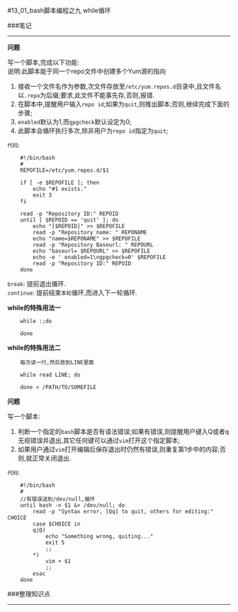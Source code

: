 #13_01_bash脚本编程之九 while循环

###笔记

---

**问题**

写一个脚本,完成以下功能:  
说明:此脚本能于同一个repo文件中创建多个Yum源的指向

1. 接收一个文件名作为参数,次文件存放至`/etc/yum.repos.d`目录中,且文件名以`.repo`为后缀;要求,此文件不能事先存,否则,报错.
2. 在脚本中,提醒用户输入`repo id`;如果为`quit`,则推出脚本;否则,继续完成下面的步骤;
3. `enabled`默认为1,而`gpgcheck`默认设定为0;
4. 此脚本会循环执行多次,除非用户为`repo id`指定为`quit`;

`代码`:

		#!/bin/bash
		#
		REPOFILE=/etc/yum.repos.d/$1
		
		if [ -e $REPOFILE ]; then
			echo "#1 exists."
			exit 3
		fi
		
		read -p "Repository ID:" REPOID
		until [ $REPOID == 'quit' ]; do
			echo "[$REPOID]" >> $REPOFILE
			read -p "Repository name: " REPONAME
			echo "name=$REPONAME" >> $REPOFILE
			read -p "Repository Baseurl: " REPOURL
			echo "baseurl= $REPOURL" >> $REPOFILE
			echo -e ' enabled=1\ngpgcheck=0' $REPOFILE
			read -p "Repository ID:" REPOID
		done
		
`break`: 提前退出循环.  
`continue`: 提前结束`本轮`循环,而进入下一轮循环.

**while的特殊用法一**

		while :;do
		
		done
		
**while的特殊用法二**
	
		每次读一行,然后放到LINE里面
		
		while read LINE; do
		
		done < /PATH/TO/SOMEFILE
		
**问题**

写一个脚本:

1. 判断一个指定的`bash`脚本是否有语法错误;如果有错误,则提醒用户键入Q或者q无视错误并退出,其它任何键可以通过`vim`打开这个指定脚本;
2. 如果用户通过`vim`打开编辑后保存退出时仍然有错误,则重复第1步中的内容;否则,就正常关闭退出.

`代码`:
		
		#!/bin/bash
		#
		//有错误送到/dev/null,循环
		until bash -n $1 &> /dev/null; do
			read -p "Syntax error, [Qq] to quit, others for editing:" CHOICE
			case $CHOICE in
			q|Q)
				echo "Something wrong, quiting..."
				exit 5
				;;
			*)
				vim + $1
				;;
			esac
		done

###整理知识点

---